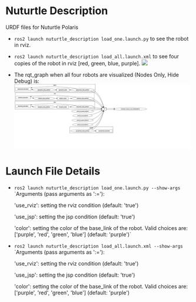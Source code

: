 # Nuturtle  Description
URDF files for Nuturtle Polaris
* `ros2 launch nuturtle_description load_one.launch.py` to see the robot in rviz.
* `ros2 launch nuturtle_description load_all.launch.xml` to see four copies of the robot in rviz [red, green, blue, purple].
![](images/rviz.svg)

* The rqt_graph when all four robots are visualized (Nodes Only, Hide Debug) is:
![rqt_graph](images/rqt_graph.svg)
# Launch File Details
* `ros2 launch nuturtle_description load_one.launch.py --show-args`
  `Arguments (pass arguments as '<name>:=<value>'):

    'use_rviz':
        setting the rviz condition
        (default: 'true')

    'use_jsp':
        setting the jsp condition
        (default: 'true')

    'color':
        setting the color of the base_link of the robot. Valid choices are: ['purple', 'red', 'green', 'blue']
        (default: 'purple')`
* `ros2 launch nuturtle_description load_all.launch.xml --show-args`
  `Arguments (pass arguments as '<name>:=<value>'):

    'use_rviz':
        setting the rviz condition
        (default: 'true')

    'use_jsp':
        setting the jsp condition
        (default: 'true')

    'color':
        setting the color of the base_link of the robot. Valid choices are: ['purple', 'red', 'green', 'blue']
        (default: 'purple')


